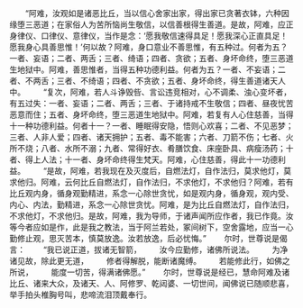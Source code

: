 <!-- { "loadSidebar": true } -->
　　“阿难，汝观如是诸恶比丘，当以信心舍家出家，得出家已贪著衣钵，六种因缘堕三恶道；在家俗人为苦所恼尚生敬信，以信善根得生善道。是故，阿难，应正身律仪、口律仪、意律仪，当作是念：‘愿我敬信速得具足！愿我深心正直具足！愿我身心具善思惟！’何以故？阿难，身口意业不善思惟，有五种过。何者为五？一者、妄语；二者、两舌；三者、绮语；四者、贪欲；五者、身坏命终，堕三恶道生地狱中。阿难，善思惟者，当得五种功德利益。何者为五？一者、不妄语；二者、不两舌；三者、不绮语；四者、不贪欲；五者、身坏命终，得生善道诸天人中。
　　“复次，阿难，若人斗诤毁呰、言讼违竞相对，心不调柔、浊心变坏者，有五过失：一者、妄语；二者、两舌；三者、于诸持戒不生敬信；四者、昼夜忧苦恶意而住；五者、身坏命终，堕三恶道生地狱中。阿难，若复有人心住慈善，当得十一种功德利益。何者十一？一者、睡眠得安隐，悟则心欢喜；二者、不见恶梦；三者、人非人爱；四者、诸天拥护；五者、毒不能害；六者、刀箭不伤；七者、火所不烧；八者、水所不溺；九者、常得好衣、肴膳饮食、床座卧具、病瘦汤药；十者、得上人法；十一者、身坏命终得生梵天。阿难，心住慈善，得此十一功德利益。
　　“是故，阿难，若我现在及灭度后，自燃法灯，自作法归，莫求他灯，莫求他归。阿难，云何比丘自燃法灯，自作法归，不求他灯，不求他归？阿难，若有比丘观内身，循身观勤精进，系念一心除世贪忧，如是观内身，循身观，观内受、内心、内法，勤精进，系念一心除世贪忧。阿难，是为比丘自燃法灯，自作法归，不求他灯，不求他归。是故，阿难，我为导师，于诸声闻所应作者，我已作竟。汝等今者应如是作，此是我之教法，当于阿兰若处，冢间树下，空舍露地，应当一心勤修止观，思灭苦本，慎莫放逸。汝若放逸，后必忧悔。”
　　尔时，世尊说是偈言：
　　“我已说正道，拔诸无智箭，
　　汝今应勤修，诸佛所说法。
　　为净诸见故，除此更无道，
　　修者得解脱，能断诸魔缚。
　　若能修此行，如佛之所说，
　　能度一切苦，得满诸佛愿。”
　　尔时，世尊说是经已，慧命阿难及诸比丘、诸来大众，及诸天、人、阿修罗、乾闼婆、一切世间，闻佛说已随顺悲喜，举手拍头椎胸号叫，悲啼流泪顶戴奉行。
